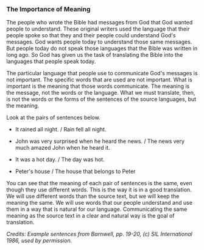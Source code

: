 
### The Importance of Meaning

The people who wrote the Bible had messages from God that God wanted people to understand. These original writers used the language that their people spoke so that they and their people could understand God's messages. God wants people today to understand those same messages. But people today do not speak those languages that the Bible was written in long ago. So God has given us the task of translating the Bible into the languages that people speak today.

The particular language that people use to communicate God's messages is not important. The specific words that are used are not important. What is important is the meaning that those words communicate. The meaning is the message, not the words or the language. What we must translate, then, is not the words or the forms of the sentences of the source languages, but the meaning.

Look at the pairs of sentences below.

* It rained all night. / Rain fell all night.

* John was very surprised when he heard the news. / The news very much amazed John when he heard it.

* It was a hot day. / The day was hot.

* Peter's house / The house that belongs to Peter

You can see that the meaning of each pair of sentences is the same, even though they use different words. This is the way it is in a good translation. We will use different words than the source text, but we will keep the meaning the same. We will use words that our people understand and use them in a way that is natural for our language. Communicating the same meaning as the source text in a clear and natural way is the goal of translation.

*Credits: Example sentences from Barnwell, pp. 19-20, (c) SIL International 1986, used by permission.*
